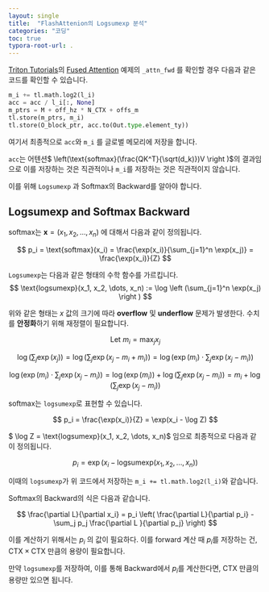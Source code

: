 ```yaml
---
layout: single
title:  "FlashAttenion의 Logsumexp 분석"
categories: "코딩"
toc: true
typora-root-url: .
---
```


[Triton Tutorials](https://triton-lang.org/main/getting-started/tutorials/index.html)의 [Fused Attention](https://triton-lang.org/main/getting-started/tutorials/06-fused-attention.html#sphx-glr-getting-started-tutorials-06-fused-attention-py) 예제의 `_attn_fwd` 를 확인할 경우 다음과 같은 코드를 확인할 수 있습니다.

```python
m_i += tl.math.log2(l_i)
acc = acc / l_i[:, None]
m_ptrs = M + off_hz * N_CTX + offs_m
tl.store(m_ptrs, m_i)
tl.store(O_block_ptr, acc.to(Out.type.element_ty))
```

여기서 최종적으로  `acc`와 `m_i` 를 글로벌 메모리에 저장을 합니다.

`acc`는 어텐션$ \left(\text{softmax}(\frac{QK^T}{\sqrt(d_k)})V \right )$의 결과임으로 이를 저장하는 것은 직관적이나  `m_i`를 저장하는 것은 직관적이지 않습니다.

이를 위해 `Logsumexp` 과 Softmax의 Backward를 알아야 합니다.

## Logsumexp and Softmax Backward

softmax는 $\mathbf{x} = (x_1, x_2, \dots, x_n)$ 에 대해서 다음과 같이 정의됩니다.

$$
p_i = \text{softmax}(x_i) = \frac{\exp(x_i)}{\sum_{j=1}^n \exp(x_j)} = \frac{\exp(x_i)}{Z}
$$

`Logsumexp`는 다음과 같은 형태의 수학 함수를 가르킵니다.
$$
\text{logsumexp}(x_1, x_2, \dots, x_n) := \log \left (\sum_{j=1}^n \exp(x_j) \right )
$$

위와 같은 형태는 $x$ 값의 크기에 따라 **overflow** 및 **underflow** 문제가 발생한다. 수치를 **안정화**하기 위해 재정렬이 필요합니다.

$$
\text{Let } m_i = \max_j x_j
$$

$$
\log \left( \sum_j \exp(x_j) \right) = \log \left( \sum_j \exp(x_j - m_i + m_i) \right) = \log\left( \exp(m_i) \cdot \sum_j \exp(x_j - m_i) \right)
$$

$$
\log\left( \exp(m_i) \cdot \sum_j \exp(x_j - m_i) \right) = \log(\exp(m_i)) + \log\left( \sum_j \exp(x_j-m_i) \right) = m_i + \log\left( \sum_j \exp(x_j - m_i) \right)
$$

softmax는 `logsumexp`로 표현할 수 있습니다.

$$
p_i = \frac{\exp(x_i)}{Z} = \exp(x_i - \log Z)
$$

$ \log Z = \text{logsumexp}(x_1, x_2, \dots, x_n)$  임으로 최종적으로 다음과 같이 정의됩니다.

$$
p_i = \exp(x_i - \text{logsumexp}(x_1, x_2, \dots, x_n))
$$

이때의 `logsumexp`가 위 코드에서 저장하는 `m_i += tl.math.log2(l_i)`와 같습니다.

Softmax의 Backward의 식은 다음과 같습니다.

$$
\frac{\partial L}{\partial x_i} = p_i \left( \frac{\partial L}{\partial p_i} - \sum_j p_j \frac{\partial L }{\partial p_j} \right)
$$

이를 계산하기 위해서는  $p_i$ 의 값이 필요하다. 이를 forward 계산 때 $p_i$를 저장하는 건, $\text{CTX} \times \text{CTX}$ 만큼의 용량이 필요합니다. 

만약 `logsumexp`를 저장하여, 이를 통해 Backward에서 $p_i$를 계산한다면, $\text{CTX}$  만큼의 용량만 있으면 됩니다.
